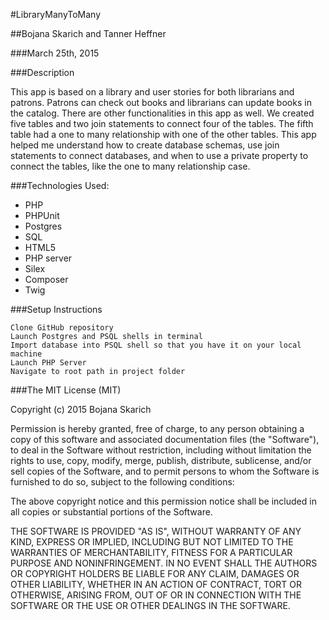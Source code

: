#LibraryManyToMany

##Bojana Skarich and Tanner Heffner

###March 25th, 2015

###Description

This app is based on a library and user stories for both librarians and patrons. Patrons can check out books and librarians can update books in the catalog. There are other functionalities in this app as well. We created five tables and two join statements to connect four of the tables. The fifth table had a one to many relationship with one of the other tables. This app helped me understand how to create database schemas, use join statements to connect databases, and when to use a private property to connect the tables, like the one to many relationship case. 

###Technologies Used:

* PHP
* PHPUnit
* Postgres
* SQL
* HTML5
* PHP server
* Silex
* Composer
* Twig

###Setup Instructions


    Clone GitHub repository
    Launch Postgres and PSQL shells in terminal
    Import database into PSQL shell so that you have it on your local machine
    Launch PHP Server
    Navigate to root path in project folder


###The MIT License (MIT)

Copyright (c) 2015 Bojana Skarich

Permission is hereby granted, free of charge, to any person obtaining a copy of this software and associated documentation files (the "Software"), to deal in the Software without restriction, including without limitation the rights to use, copy, modify, merge, publish, distribute, sublicense, and/or sell copies of the Software, and to permit persons to whom the Software is furnished to do so, subject to the following conditions:

The above copyright notice and this permission notice shall be included in all copies or substantial portions of the Software.

THE SOFTWARE IS PROVIDED "AS IS", WITHOUT WARRANTY OF ANY KIND, EXPRESS OR IMPLIED, INCLUDING BUT NOT LIMITED TO THE WARRANTIES OF MERCHANTABILITY, FITNESS FOR A PARTICULAR PURPOSE AND NONINFRINGEMENT. IN NO EVENT SHALL THE AUTHORS OR COPYRIGHT HOLDERS BE LIABLE FOR ANY CLAIM, DAMAGES OR OTHER LIABILITY, WHETHER IN AN ACTION OF CONTRACT, TORT OR OTHERWISE, ARISING FROM, OUT OF OR IN CONNECTION WITH THE SOFTWARE OR THE USE OR OTHER DEALINGS IN THE SOFTWARE.
